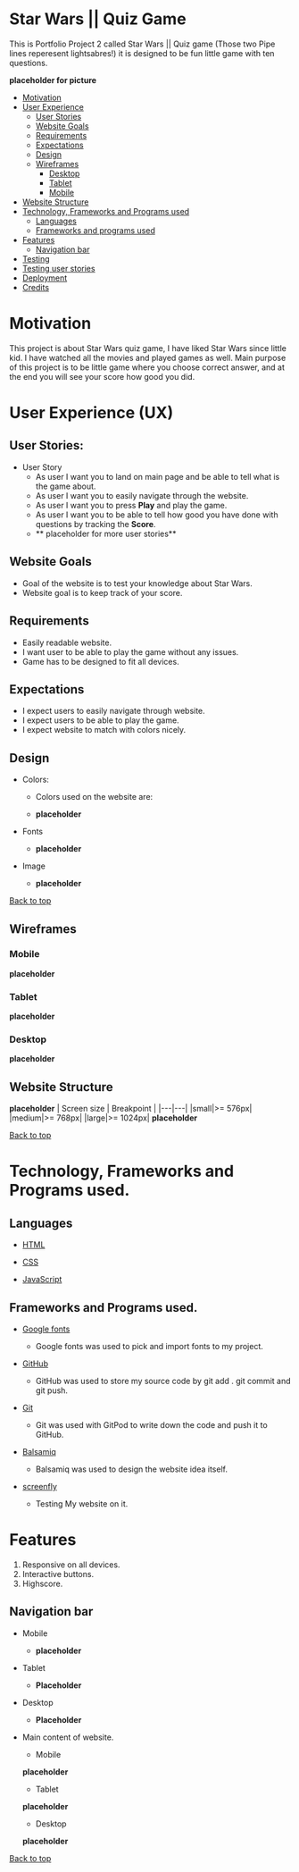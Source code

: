 # Star Wars || Quiz Game

This is Portfolio Project 2 called Star Wars || Quiz game (Those two Pipe lines reperesent lightsabres!) it is designed to be fun little game with ten questions.

**placeholder for picture**

- [Motivation](#motivation)
- [User Experience](#user-experience-ux)
    - [User Stories](#user-stories)
    - [Website Goals](#website-goals)
    - [Requirements](#requirements)
    - [Expectations](#expectations)
    - [Design](#design)
    - [Wireframes](#wireframes)
        - [Desktop](#desktop)
        - [Tablet](#tablet)
        - [Mobile](#mobile)
- [Website Structure](#website-structure)
- [Technology, Frameworks and Programs used](#technology-frameworks-and-programs-used)
    - [Languages](#languages)
    - [Frameworks and programs used](#frameworks-and-programs-used)
- [Features](#features)
    - [Navigation bar](#navigation-bar)
- [Testing](#testing)
- [Testing user stories](#testing-user-stories)
- [Deployment](#deployment)
- [Credits](#credits)

# Motivation

This project is about Star Wars quiz game, I have liked Star Wars since little kid. I have watched all the movies and played games as well.
Main purpose of this project is to be little game where you choose correct answer, and at the end you will see your score how good you did.

# User Experience (UX)

## User Stories:
- User Story
    - As user I want you to land on main page and be able to tell what is the game about.
    - As user I want you to easily navigate through the website.
    - As user I want you to press **Play** and play the game.
    - As user I want you to be able to tell how good you have done with questions by tracking the **Score**.
    - ** placeholder for more user stories** 

## Website Goals

- Goal of the website is to test your knowledge about Star Wars.
- Website goal is to keep track of your score.

## Requirements

- Easily readable website.
- I want user to be able to play the game without any issues.
- Game has to be designed to fit all devices.

## Expectations

- I expect users to easily navigate through website.
- I expect users to be able to play the game.
- I expect website to match with colors nicely.

## Design 

- Colors:
    - Colors used on the website are:

    - **placeholder**

- Fonts
    - **placeholder**

- Image 
    - **placeholder**

[Back to top](#star-wars--quiz-game)

## Wireframes

### Mobile

**placeholder**

### Tablet 

**placeholder**

### Desktop

**placeholder**

## Website Structure

**placeholder**
|  Screen size |  Breakpoint |
|---|---|
|small|>= 576px|
|medium|>= 768px|
|large|>= 1024px|
**placeholder**

[Back to top](#star-wars--quiz-game)

# Technology, Frameworks and Programs used.

## Languages

- [HTML](https://en.wikipedia.org/wiki/HTML5)

- [CSS](https://en.wikipedia.org/wiki/CSS)

- [JavaScript](https://en.wikipedia.org/wiki/JavaScript)

## Frameworks and Programs used.

- [Google fonts](https://fonts.google.com/)
    - Google fonts was used to pick and import fonts to my project.
    
- [GitHub](https://github.com/)
    - GitHub was used to store my source code by git add . git commit and git push.

- [Git](https://gitpod.io/)
    - Git was used with GitPod to write down the code and push it to GitHub.
    
- [Balsamiq](https://balsamiq.com/)
    - Balsamiq was used to design the website idea itself.

- [screenfly](https://screenfly.org/)
    - Testing My website on it.

# Features

1. Responsive on all devices.
2. Interactive buttons.
3. Highscore.

## Navigation bar

- Mobile
    - **placeholder**

- Tablet 
    - **Placeholder**

- Desktop
    - **Placeholder**

- Main content of website.
    - Mobile 

    **placeholder**

    - Tablet

    **placeholder**

    - Desktop

    **placeholder**

[Back to top](#star-wars--quiz-game)
